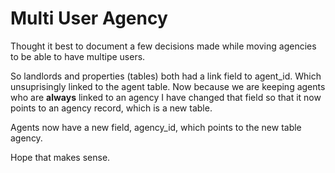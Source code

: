 # Multi User Agency
Thought it best to document a few decisions made while moving agencies to be able to have multipe users.

So landlords and properties (tables) both had a link field to agent_id. Which unsuprisingly linked to the agent table.  Now because we are keeping agents who are **always** linked to an agency I have changed that field so that it now points to an agency record, which is a new table.

Agents now have a new field, agency_id, which points to the new table agency.

Hope that makes sense.


